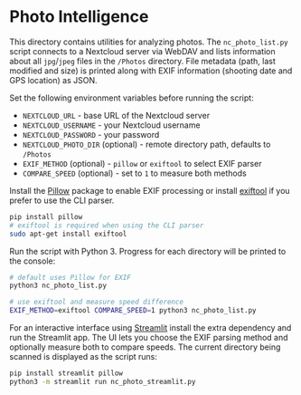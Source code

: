# Photo Intelligence

This directory contains utilities for analyzing photos. The `nc_photo_list.py`
script connects to a Nextcloud server via WebDAV and lists information about all
`jpg`/`jpeg` files in the `/Photos` directory. File metadata (path, last
modified and size) is printed along with EXIF information (shooting date and
GPS location) as JSON.

Set the following environment variables before running the script:

- `NEXTCLOUD_URL` - base URL of the Nextcloud server
- `NEXTCLOUD_USERNAME` - your Nextcloud username
- `NEXTCLOUD_PASSWORD` - your password
- `NEXTCLOUD_PHOTO_DIR` (optional) - remote directory path, defaults to `/Photos`
- `EXIF_METHOD` (optional) - `pillow` or `exiftool` to select EXIF parser
- `COMPARE_SPEED` (optional) - set to `1` to measure both methods

Install the [Pillow](https://python-pillow.org/) package to enable EXIF processing or
install [exiftool](https://exiftool.org/) if you prefer to use the CLI parser.

```bash
pip install pillow
# exiftool is required when using the CLI parser
sudo apt-get install exiftool
```

Run the script with Python 3. Progress for each directory will be printed to
the console:


```bash
# default uses Pillow for EXIF
python3 nc_photo_list.py

# use exiftool and measure speed difference
EXIF_METHOD=exiftool COMPARE_SPEED=1 python3 nc_photo_list.py
```

For an interactive interface using [Streamlit](https://streamlit.io/) install the
extra dependency and run the Streamlit app. The UI lets you choose the EXIF
parsing method and optionally measure both to compare speeds. The current
directory being scanned is displayed as the script runs:

```bash
pip install streamlit pillow
python3 -m streamlit run nc_photo_streamlit.py
```
